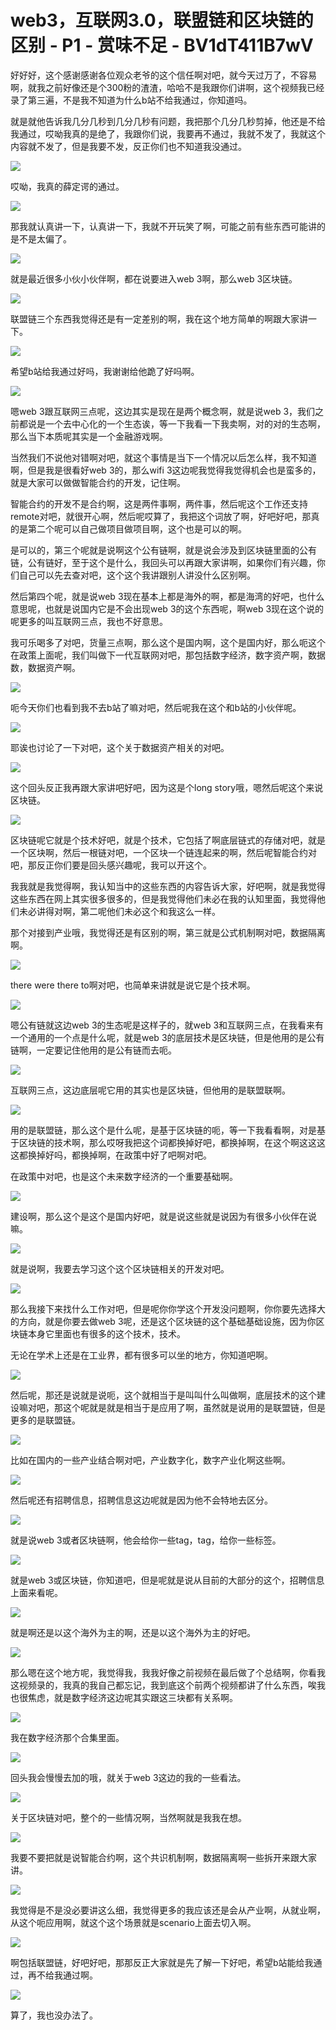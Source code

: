 # web3，互联网3.0，联盟链和区块链的区别 - P1 - 赏味不足 - BV1dT411B7wV

好好好，这个感谢感谢各位观众老爷的这个信任啊对吧，就今天过万了，不容易啊，就我之前好像还是个300粉的渣渣，哈哈不是我跟你们讲啊，这个视频我已经录了第三遍，不是我不知道为什么b站不给我通过，你知道吗。

就是就他告诉我几分几秒到几分几秒有问题，我把那个几分几秒剪掉，他还是不给我通过，哎呦我真的是绝了，我跟你们说，我要再不通过，我就不发了，我就这个内容就不发了，但是我要不发，反正你们也不知道我没通过。



![](img/d65c2f4fbdd24544df0fee17ba95c64f_1.png)

哎呦，我真的薛定谔的通过。

![](img/d65c2f4fbdd24544df0fee17ba95c64f_3.png)

那我就认真讲一下，认真讲一下，我就不开玩笑了啊，可能之前有些东西可能讲的是不是太偏了。

![](img/d65c2f4fbdd24544df0fee17ba95c64f_5.png)

就是最近很多小伙小伙伴啊，都在说要进入web 3啊，那么web 3区块链。

![](img/d65c2f4fbdd24544df0fee17ba95c64f_7.png)

联盟链三个东西我觉得还是有一定差别的啊，我在这个地方简单的啊跟大家讲一下。

![](img/d65c2f4fbdd24544df0fee17ba95c64f_9.png)

希望b站给我通过好吗，我谢谢给他跪了好吗啊。

![](img/d65c2f4fbdd24544df0fee17ba95c64f_11.png)

嗯web 3跟互联网三点呢，这边其实是现在是两个概念啊，就是说web 3，我们之前都说是一个去中心化的一个生态诶，等一下我看一下我卖啊，对的对的生态啊，那么当下本质呢其实是一个金融游戏啊。

当然我们不说他对错啊对吧，就这个事情是当下一个情况以后怎么样，我不知道啊，但是我是很看好web 3的，那么wifi 3这边呢我觉得我觉得机会也是蛮多的，就是大家可以做做智能合约的开发，记住啊。

智能合约的开发不是合约啊，这是两件事啊，两件事，然后呢这个工作还支持remote对吧，就很开心啊，然后呢哎算了，我把这个词放了啊，好吧好吧，那真的是第二个呢可以自己做项目做项目啊，这个也是可以的啊。

是可以的，第三个呢就是说啊这个公有链啊，就是说会涉及到区块链里面的公有链，公有链好，至于这个是什么，我回头可以再跟大家讲啊，如果你们有兴趣，你们自己可以先去查对吧，这个这个我讲跟别人讲没什么区别啊。

然后第四个呢，就是说web 3现在基本上都是海外的啊，都是海湾的好吧，也什么意思呢，也就是说国内它是不会出现web 3的这个东西呢，啊web 3现在这个说的呢更多的叫互联网三点，我也不好意思。

我可乐喝多了对吧，货量三点啊，那么这个是国内啊，这个是国内好，那么呃这个在政策上面呢，我们叫做下一代互联网对吧，那包括数字经济，数字资产啊，数据数，数据资产啊。



![](img/d65c2f4fbdd24544df0fee17ba95c64f_13.png)

呃今天你们也看到我不去b站了嘛对吧，然后呢我在这个和b站的小伙伴呢。

![](img/d65c2f4fbdd24544df0fee17ba95c64f_15.png)

耶诶也讨论了一下对吧，这个关于数据资产相关的对吧。

![](img/d65c2f4fbdd24544df0fee17ba95c64f_17.png)

这个回头反正我再跟大家讲吧好吧，因为这是个long story哦，嗯然后呢这个来说区块链。

![](img/d65c2f4fbdd24544df0fee17ba95c64f_19.png)

区块链呢它就是个技术好吧，就是个技术，它包括了啊底层链式的存储对吧，就是一个区块啊，然后一根链对吧，一个区块一个链连起来的啊，然后呢智能合约对吧，那反正你们要是回头感兴趣呢，我可以开这个。

我我就是我觉得啊，我认知当中的这些东西的内容告诉大家，好吧啊，就是我觉得这些东西在网上其实很多很多的，但是我觉得他们未必在我的认知里面，我觉得他们未必讲得对啊，第二呢他们未必这个和我这么一样。

那个对接到产业哦，我觉得还是有区别的啊，第三就是公式机制啊对吧，数据隔离啊。

![](img/d65c2f4fbdd24544df0fee17ba95c64f_21.png)

there were there to啊对吧，也简单来讲就是说它是个技术啊。

![](img/d65c2f4fbdd24544df0fee17ba95c64f_23.png)

嗯公有链就这边web 3的生态呢是这样子的，就web 3和互联网三点，在我看来有一个通用的一个点是什么呢，就是web 3的底层技术是区块链，但是他用的是公有链啊，一定要记住他用的是公有链而去呃。



![](img/d65c2f4fbdd24544df0fee17ba95c64f_25.png)

互联网三点，这边底层呢它用的其实也是区块链，但他用的是联盟联啊。

![](img/d65c2f4fbdd24544df0fee17ba95c64f_27.png)

用的是联盟链，那么这个是什么呢，是基于区块链的呃，等一下我看看啊，对是基于区块链的技术啊，那么哎呀我把这个词都换掉好吧，都换掉啊，在这个啊这这这这都换掉好吗，都换掉啊，在政策中好了吧啊对吧。

在政策中对吧，也是这个未来数字经济的一个重要基础啊。

![](img/d65c2f4fbdd24544df0fee17ba95c64f_29.png)

建设啊，那么这个是这个是国内好吧，就是说这些就是说因为有很多小伙伴在说嘛。

![](img/d65c2f4fbdd24544df0fee17ba95c64f_31.png)

就是说啊，我要去学习这个这个区块链相关的开发对吧。

![](img/d65c2f4fbdd24544df0fee17ba95c64f_33.png)

那么我接下来找什么工作对吧，但是呢你你学这个开发没问题啊，你你要先选择大的方向，就是你要去做web 3呢，还是这个区块链的这个基础基础设施，因为你区块链本身它里面也有很多的这个技术，技术。

无论在学术上还是在工业界，都有很多可以坐的地方，你知道吧啊。

![](img/d65c2f4fbdd24544df0fee17ba95c64f_35.png)

然后呢，那还是说就是说呃，这个就相当于是叫叫什么叫做啊，底层技术的这个建设嘛对吧，那这个呢就是就是相当于是应用了啊，虽然就是说用的是联盟链，但是更多的是联盟链。



![](img/d65c2f4fbdd24544df0fee17ba95c64f_37.png)

比如在国内的一些产业结合啊对吧，产业数字化，数字产业化啊这些啊。

![](img/d65c2f4fbdd24544df0fee17ba95c64f_39.png)

然后呢还有招聘信息，招聘信息这边呢就是因为他不会特地去区分。

![](img/d65c2f4fbdd24544df0fee17ba95c64f_41.png)

就是说web 3或者区块链啊，他会给你一些tag，tag，给你一些标签。

![](img/d65c2f4fbdd24544df0fee17ba95c64f_43.png)

就是web 3或区块链，你知道吧，但是呢就是说从目前的大部分的这个，招聘信息上面来看呢。

![](img/d65c2f4fbdd24544df0fee17ba95c64f_45.png)

就是啊还是以这个海外为主的啊，还是以这个海外为主的好吧。

![](img/d65c2f4fbdd24544df0fee17ba95c64f_47.png)

那么嗯在这个地方呢，我觉得我，我我好像之前视频在最后做了个总结啊，你看我这视频录的，我真的我自己都忘记，我到底这个前两个视频都讲了什么东西，唉我也很焦虑，就是数字经济这边呢其实跟这三块都有关系啊。



![](img/d65c2f4fbdd24544df0fee17ba95c64f_49.png)

我在数字经济那个合集里面。

![](img/d65c2f4fbdd24544df0fee17ba95c64f_51.png)

回头我会慢慢去加的哦，就关于web 3这边的我的一些看法。

![](img/d65c2f4fbdd24544df0fee17ba95c64f_53.png)

关于区块链对吧，整个的一些情况啊，当然啊就是我我在想。

![](img/d65c2f4fbdd24544df0fee17ba95c64f_55.png)

我要不要把就是说智能合约啊，这个共识机制啊，数据隔离啊一些拆开来跟大家讲。

![](img/d65c2f4fbdd24544df0fee17ba95c64f_57.png)

我觉得是不是没必要讲这么细，我觉得更多的我应该还是会从产业啊，从就业啊，从这个呃应用啊，就这个这个场景就是scenario上面去切入啊。



![](img/d65c2f4fbdd24544df0fee17ba95c64f_59.png)

啊包括联盟链，好吧好吧，那那反正大家就是先了解一下好吧，希望b站能给我通过，再不给我通过啊。

![](img/d65c2f4fbdd24544df0fee17ba95c64f_61.png)

算了，我也没办法了。